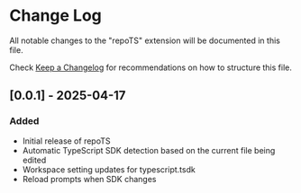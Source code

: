 # Change Log

All notable changes to the "repoTS" extension will be documented in this file.

Check [Keep a Changelog](http://keepachangelog.com/) for recommendations on how to structure this file.

## [0.0.1] - 2025-04-17

### Added
- Initial release of repoTS
- Automatic TypeScript SDK detection based on the current file being edited
- Workspace setting updates for typescript.tsdk
- Reload prompts when SDK changes
